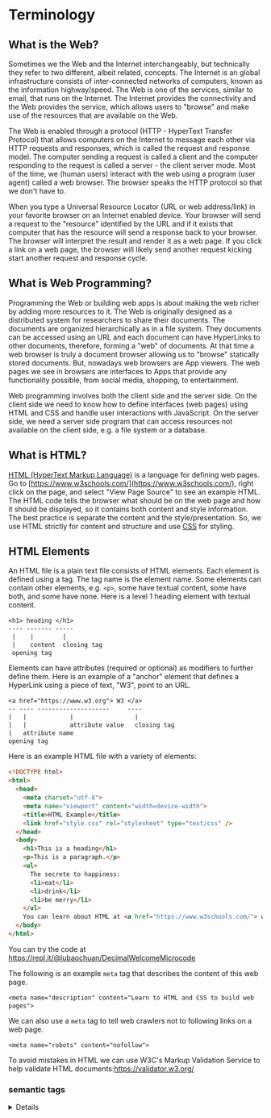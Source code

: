 # Terminology
## What is the Web?

Sometimes we the Web and the Internet interchangeably, but technically
they refer to two different, albeit related, concepts. The Internet is
an global infrastructure consists of inter-connected networks of computers,
known as the information highway/speed. The Web is one of the services,
similar to email, that runs on the Internet. The Internet provides the
connectivity and the Web provides the service, which allows users to "browse"
and make use of the resources that are available on the Web.

The Web is enabled through a protocol (HTTP - HyperText Transfer Protocol)
that allows computers on the
Internet to message each other via HTTP requests and responses, which is called
the request and response model. The computer sending a request is called a
client and the computer responding to the request is called a server - the client
server mode.  Most of the time, we (human users) interact
with the web using a program (user agent) called a web browser. The browser
speaks the HTTP protocol so that we don't have to.

When you type a Universal Resource Locator (URL or web address/link) in your
favorite browser on an Internet enabled device. Your browser will send a request to the
"resource" identified by the URL and if it exists that computer that has the
resource will send a response back to your browser. The browser will interpret
the result and render it as a web page. If you click a link on a web page, the
browser will likely send another request kicking start another request and
response cycle.

## What is Web Programming?
Programming the Web or building web apps is about making the web richer by
adding more resources to it. The Web is originally designed as a distributed
system for researchers to share their documents. The documents are organized
hierarchically as in a file system. They documents can be accessed using an URL
and each document can have HyperLinks to other documents, therefore, forming a
"web" of documents. At that time a web browser is truly a document browser
allowing us to "browse" statically stored documents. But, nowadays web browsers
are App viewers. The web pages we see in browsers are interfaces to Apps that
provide any functionality possible, from social media, shopping, to entertainment.

Web programming involves both the client side and the server side. On the client
side we need to know how to define interfaces (web pages) using
HTML and CSS and handle user interactions with JavaScript. On the server side,
we need a server side program that can access resources not available on the
client side, e.g. a file system or a database.

## What is HTML?

[HTML (HyperText Markup Language)](https://www.w3schools.com/html/html_intro.asp)
is a language for defining web pages. Go to
[https://www.w3schools.com/](https://www.w3schools.com/), right click on the
page, and select "View Page Source" to see an example HTML. The HTML code tells
the browser what should be on the web page and how it should be displayed, so
it contains both content and style information. The best practice is separate
the content and the style/presentation. So, we use HTML strictly for content
and structure and use [CSS](https://www.w3schools.com/css/css_intro.asp)
for styling.

## HTML Elements

An HTML file is a plain text file consists of HTML elements. Each element is
defined using a tag. The tag name is the element name. Some elements can contain
other elements, e.g. `<p>`, some have textual content, some have both, and some
have none. Here is a level 1 heading element with textual content.

```
<h1> heading </h1>
---- ------- -----
 |    |        |
 |    content  closing tag
 opening tag

```

Elements can have attributes (required or optional) as modifiers to further define them.
Here is an example of a "anchor" element that defines a HyperLink using
a piece of text, "W3", point to an URL.

```
<a href="https://www.w3.org"> W3 </a>
-- ---- --------------------     ----
|   |            |                 |
|   |            attribute value   closing tag
|   attribute name
opening tag
```

Here is an example HTML file with a variety of elements:
```html
<!DOCTYPE html>
<html>
  <head>
    <meta charset="utf-8">
    <meta name="viewport" content="width=device-width">
    <title>HTML Example</title>
    <link href="style.css" rel="stylesheet" type="text/css" />
  </head>
  <body>
    <h1>This is a heading</h1>
    <p>This is a paragraph.</p>
    <ul>
      The secrete to happiness:
      <li>eat</li>
      <li>drink</li>
      <li>be merry</li>
    </ul>
    You can learn about HTML at <a href="https://www.w3schools.com/"> w3schools </a>.
  </body>
</html>
```
You can try the code at https://repl.it/@lubaochuan/DecimalWelcomeMicrocode

The following is an example `meta` tag that describes the content
of this web page.
```
<meta name="description" content="Learn to HTML and CSS to build web pages">
```
We can also use a `meta` tag to tell web crawlers not to following
links on a web page.
```
<meta name="robots" content="nofollow">
```

To avoid mistakes in HTML we can use W3C's Markup Validation Service
to help validate HTML documents:https://validator.w3.org/

### semantic tags
<article>
<aside>
<details>
<figcaption>
<figure>
<footer>
<header>
<main>
<mark>
<nav>
<section>
<summary>
<time>
https://www.w3schools.com/html/html5_semantic_elements.asp

The `<section>` tag defines, in a document, a section -
a thematic grouping of content, typically with a heading.

The `<article>` tag defines independent, self-contained content, e.g. forum post, blog post, and newspaper article.

The `<header>` tag defines a container for introductory content
or a set of navigational links. It typically contains one or more
heading elements (`<h1>...<h6>`), logo or icon, and authorship
information.

The `<footer>` tag defines a footer for a document or section.
It typically contains authorship information, copyright information,
contact information, sitemap, back to top links, and related documents.

The `<nav>` tag defines a set of (major) navigation links.

The `<aside>` tag defines some content aside from the content it
is placed in (like a sidebar).

The `<figure>` tag defines self-contained content, e.g. illustrations,
diagrams, photos, and code listings.

The `<figcaption>` tag defines a caption for a `<figure>` element.

## Page Layout

An HTML file defines the content and the structure of a web page using HTML elements that are nested in a tree structure. This structure along with the CSS rules determines the layout of the page - which element is in which element and their position on the web page.

Each element is represented internally as a box (the box model):

![box_model](images/box_model.png)

responsive layout example
https://repl.it/@lubaochuan/HumbleFrighteningLinuxkernel

blog layout example
https://repl.it/@lubaochuan/UncomfortableAnguishedBookmark

CSS `flexbox` layout
https://www.w3schools.com/css/css3_flexbox.asp


block and inline elements

https://repl.it/@lubaochuan/SaddlebrownThirstyCosmos

validators

HTML5 https://repl.it/@lubaochuan/IndianredImaginativeCommercialsoftware

CSS https://repl.it/@lubaochuan/StaticWholeDevelopers

## What is CSS?

### Colors 

First example https://replit.com/@lubaochuan/StarryPeacefulPaintprogram

All colors https://www.w3schools.com/css/css_colors.asp

### Fonts

First example https://replit.com/@lubaochuan/DelectableBoilingRelationaldatabase

Fonts reference https://www.w3schools.com/css/css_font.asp

basic CSS
https://repl.it/@lubaochuan/TestyFumblingBytes

page layout using float
https://repl.it/@lubaochuan/InnocentElatedVirtualmemory

page layout using flex
https://repl.it/@lubaochuan/NegativeOrangeMetric

page layout using grid
https://repl.it/@lubaochuan/MediumorchidAgileGraph

page layout with semantic elements
https://repl.it/@lubaochuan/ImmenseFussyAutomatedinformationsystem

semantic markup

CSS reset
```
* {
  margin: 0;
  padding: 0;
}
```

form with label
https://repl.it/@lubaochuan/ScientificSpecificDownloads

checkboxes (radio)
https://repl.it/@lubaochuan/WearyMotionlessProblems

fieldset
https://repl.it/@lubaochuan/ActiveHarshMysql

styled form
https://repl.it/@lubaochuan/CrispModestPixels

Responsive

show warning
https://repl.it/@lubaochuan/CarefulTurbulentVolume

change page layout
https://repl.it/@lubaochuan/SelfreliantHumblePolygons



custom element
https://repl.it/@lubaochuan/OverdueQuickPcboard
https://repl.it/@lubaochuan/ChocolateLongDatalogs

extend a built-in element
https://repl.it/@lubaochuan/BossyWellwornPasswords
